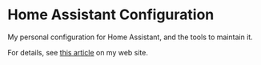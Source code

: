 # Home Assistant Configuration <!-- omit in toc -->

My personal configuration for Home Assistant, and the tools to
maintain it.

For details, see [this article](https://johan.vromans.org/articles/hassconfig/index.html) on my web site.

